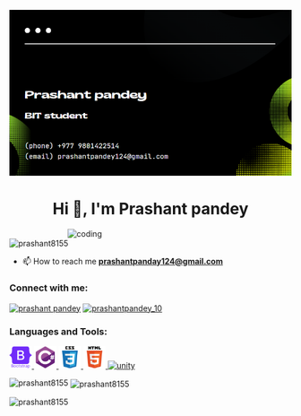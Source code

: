 ![logo](https://github.com/prashant8155/prashant8155/blob/main/Screenshot%202024-04-19%20184252.png)
<h1 align="center">Hi 👋, I'm Prashant pandey</h1>

<img align="right" alt="coding" width="400" src="https://i.pinimg.com/originals/ef/2d/b0/ef2db0885d94fd149a4b7914923bb2a3.gif">

<p align="left"> <img src="https://komarev.com/ghpvc/?username=prashant8155&label=Profile%20views&color=0e75b6&style=flat" alt="prashant8155" /> </p>

- 📫 How to reach me **prashantpanday124@gmail.com**

<h3 align="left">Connect with me:</h3>
<p align="left">
<a href="https://fb.com/prashant pandey" target="blank"><img align="center" src="https://raw.githubusercontent.com/rahuldkjain/github-profile-readme-generator/master/src/images/icons/Social/facebook.svg" alt="prashant pandey" height="30" width="40" /></a>
<a href="https://instagram.com/prashantpandey_10" target="blank"><img align="center" src="https://raw.githubusercontent.com/rahuldkjain/github-profile-readme-generator/master/src/images/icons/Social/instagram.svg" alt="prashantpandey_10" height="30" width="40" /></a>
</p>

<h3 align="left">Languages and Tools:</h3>
<p align="left"> <a href="https://getbootstrap.com" target="_blank" rel="noreferrer"> <img src="https://raw.githubusercontent.com/devicons/devicon/master/icons/bootstrap/bootstrap-plain-wordmark.svg" alt="bootstrap" width="40" height="40"/> </a> <a href="https://www.w3schools.com/cs/" target="_blank" rel="noreferrer"> <img src="https://raw.githubusercontent.com/devicons/devicon/master/icons/csharp/csharp-original.svg" alt="csharp" width="40" height="40"/> </a> <a href="https://www.w3schools.com/css/" target="_blank" rel="noreferrer"> <img src="https://raw.githubusercontent.com/devicons/devicon/master/icons/css3/css3-original-wordmark.svg" alt="css3" width="40" height="40"/> </a> <a href="https://www.w3.org/html/" target="_blank" rel="noreferrer"> <img src="https://raw.githubusercontent.com/devicons/devicon/master/icons/html5/html5-original-wordmark.svg" alt="html5" width="40" height="40"/> </a> <a href="https://unity.com/" target="_blank" rel="noreferrer"> <img src="https://www.vectorlogo.zone/logos/unity3d/unity3d-icon.svg" alt="unity" width="40" height="40"/> </a> </p>

<p><img align="left" src="https://github-readme-stats.vercel.app/api/top-langs?username=prashant8155&show_icons=true&locale=en&layout=compact" alt="prashant8155" /></p>

<p>&nbsp;<img align="center" src="https://github-readme-stats.vercel.app/api?username=prashant8155&show_icons=true&locale=en" alt="prashant8155" /></p>

<p><img align="center" src="https://github-readme-streak-stats.herokuapp.com/?user=prashant8155&" alt="prashant8155" /></p>
